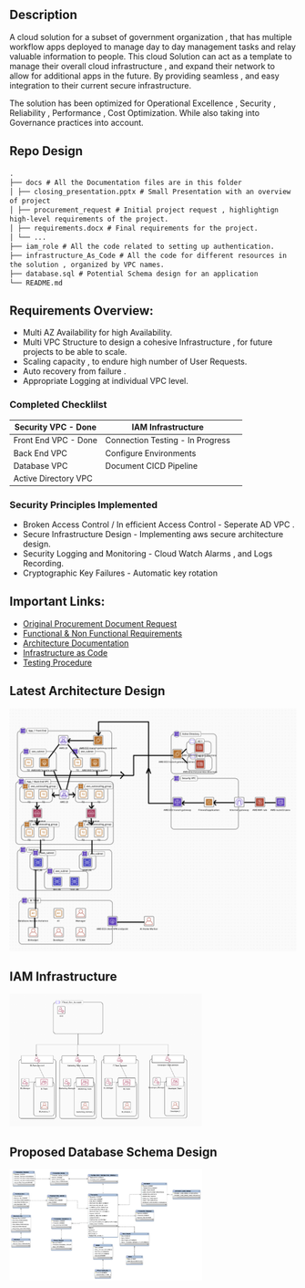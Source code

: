 ## Description
A cloud solution for a subset of government organization , that has multiple workflow apps deployed to manage day to day management tasks and relay valuable information to people. This cloud Solution can act as a template to manage their overall cloud infrastructure , and expand their network to allow for additional apps in the future. By providing seamless , and easy integration to their current secure infrastructure.

The solution has been optimized for Operational Excellence , Security , Reliability , Performance , Cost Optimization. While also taking into Governance practices into account.

## Repo Design
```
.
├── docs # All the Documentation files are in this folder
│ ├── closing_presentation.pptx # Small Presentation with an overview of project
│ ├── procurement_request # Initial project request , highlightign high-level requirements of the project.
│ ├── requirements.docx # Final requirements for the project.
│ └── ...
├── iam_role # All the code related to setting up authentication. 
├── infrastructure_As_Code # All the code for different resources in the solution , organized by VPC names.
├── database.sql # Potential Schema design for an application
└── README.md

```

## Requirements Overview:

- Multi AZ Availability for high Availability.
- Multi VPC Structure to design a cohesive Infrastructure , for future projects to be able to scale.
- Scaling capacity , to endure high number of User Requests.
- Auto recovery from failure . 
- Appropriate Logging at individual VPC level.

### Completed Checklilst

| Security VPC - Done | IAM Infrastructure |  |
| ------------------------------ | ---- | ---- |
| Front End VPC - Done | Connection Testing - In Progress |  |
| Back End VPC | Configure Environments |  |
| Database VPC | Document CICD Pipeline |  |
| Active Directory VPC |  |  |

### Security Principles Implemented
- Broken Access Control / In efficient Access Control - Seperate AD VPC .
- Secure Infrastructure Design - Implementing aws secure architecture design.
- Security Logging and Monitoring - Cloud Watch Alarms , and Logs Recording.
- Cryptographic Key Failures - Automatic key rotation


## Important Links:

- [Original Procurement Document Request](./docs/procurement_request.pdf)
- [Functional & Non Functional Requirements](./docs/requirements.docx)
- [Architecture Documentation](./docs/architecture.docx)
- [Infrastructure as Code](./Infrastructure_as_Code)
- [Testing Procedure](./docs/testing_procedures.docx)

## Latest Architecture Design 
<img src="./images/architecture.png" alt="Design System Architecture" style="zoom: 50%;" />

## IAM Infrastructure
<img src="./images/IAM_Infrastructure.png" alt="IAM Infrastructure" style="zoom: 33%;" />

## Proposed Database Schema Design
<img src="./docs/ER_Diagram.png" alt="Database Schema" style="zoom: 33%;" />
